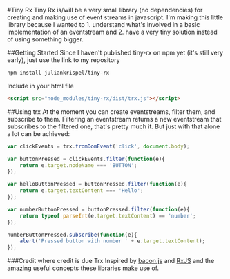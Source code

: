 #Tiny Rx
Tiny Rx is/will be a very small library (no dependencies) for creating and making use of event streams in javascript. I'm making this little library because I wanted to 1. understand what's involved in a basic implementation of an eventstream and 2. have a very tiny solution instead of using something bigger.

##Getting Started
Since I haven't published tiny-rx on npm yet (it's still very early), just use the link to my repository
```bash
npm install juliankrispel/tiny-rx
```

Include in your html file
```html
<script src="node_modules/tiny-rx/dist/trx.js"></script>
```

##Using trx
At the moment you can create eventstreams, filter them, and subscribe to them. Filtering an eventstream returns a new eventstream that subscribes to the filtered one, that's pretty much it. But just with that alone a lot can be achieved:

```javascript
var clickEvents = trx.fromDomEvent('click', document.body);

var buttonPressed = clickEvents.filter(function(e){
    return e.target.nodeName === 'BUTTON';
});

var helloButtonPressed = buttonPressed.filter(function(e){
    return e.target.textContent === 'Hello';
});

var numberButtonPressed = buttonPressed.filter(function(e){
    return typeof parseInt(e.target.textContent) == 'number';
});

numberButtonPressed.subscribe(function(e){
    alert('Pressed button with number ' + e.target.textContent);
});
```

###Credit where credit is due
Trx Inspired by [bacon.js](https://github.com/baconjs/bacon.js/tree/master) and [RxJS](https://github.com/Reactive-Extensions/RxJS) and the amazing useful concepts these libraries make use of.
